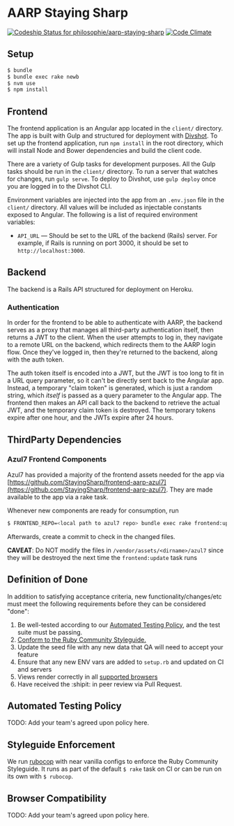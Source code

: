 # AARP Staying Sharp

[ ![Codeship Status for philosophie/aarp-staying-sharp](https://codeship.com/projects/5ea238d0-28c4-0133-e286-1ecec8ed5cc2/status?branch=master)](https://codeship.com/projects/97822)
[![Code Climate](https://codeclimate.com/repos/55d4c46de30ba0228b00a9c3/badges/9ddd857d2dd0872bb1a7/gpa.svg)](https://codeclimate.com/repos/55d4c46de30ba0228b00a9c3/feed)

## Setup

```bash
$ bundle
$ bundle exec rake newb
$ nvm use
$ npm install
```

## Frontend

The frontend application is an Angular app located in the `client/` directory. The app is built with Gulp and structured for deployment with [Divshot][divshot]. To set up the frontend application, run `npm install` in the root directory, which will install Node and Bower dependencies and build the client code.

There are a variety of Gulp tasks for development purposes. All the Gulp tasks should be run in the `client/` directory. To run a server that watches for changes, run `gulp serve`. To deploy to Divshot, use `gulp deploy` once you are logged in to the Divshot CLI.

Environment variables are injected into the app from an `.env.json` file in the `client/` directory. All values will be included as injectable constants exposed to Angular. The following is a list of required environment variables:

- `API_URL` — Should be set to the URL of the backend (Rails) server. For example, if Rails is running on port 3000, it should be set to `http://localhost:3000`.

[divshot]: https://divshot.com

## Backend

The backend is a Rails API structured for deployment on Heroku.

### Authentication

In order for the frontend to be able to authenticate with AARP, the backend serves as a proxy that manages all third-party authentication itself, then returns a JWT to the client. When the user attempts to log in, they navigate to a remote URL on the backend, which redirects them to the AARP login flow. Once they've logged in, then they're returned to the backend, along with the auth token.

The auth token itself is encoded into a JWT, but the JWT is too long to fit in a URL query parameter, so it can't be directly sent back to the Angular app. Instead, a temporary "claim token" is generated, which is just a random string, which *itself* is passed as a query parameter to the Angular app. The frontend then makes an API call back to the backend to retrieve the actual JWT, and the temporary claim token is destroyed. The temporary tokens expire after one hour, and the JWTs expire after 24 hours.

## ThirdParty Dependencies

### Azul7 Frontend Components

Azul7 has provided a majority of the frontend assets needed for the app via
[https://github.com/StayingSharp/frontend-aarp-azul7](https://github.com/StayingSharp/frontend-aarp-azul7).
They are made available to the app via a rake task.

Whenever new components are ready for consumption, run

```sh
$ FRONTEND_REPO=<local path to azul7 repo> bundle exec rake frontend:update
```

Afterwards, create a commit to check in the changed files.

**CAVEAT**: Do NOT modify the files in `/vendor/assets/<dirname>/azul7` since
they will be destroyed the next time the `frontend:update` task runs

## Definition of Done

In addition to satisfying acceptance criteria, new functionality/changes/etc
must meet the following requirements before they can be considered "done":

1. Be well-tested according to our
   [Automated Testing Policy](#automated-testing-policy), and the test suite
   must be passing.
1. [Conform to the Ruby Community Styleguide.](#styleguide-enforcement)
1. Update the seed file with any new data that QA will need to accept your feature
1. Ensure that any new ENV vars are added to `setup.rb` and updated on CI and
   servers
1. Views render correctly in all [supported browsers](#supported-browsers)
1. Have received the :shipit: in peer review via Pull Request.

## Automated Testing Policy

TODO: Add your team's agreed upon policy here.

## Styleguide Enforcement

We run [rubocop][rubocop] with near vanilla configs to enforce the Ruby Community
Styleguide. It runs as part of the default `$ rake` task on CI or can be run on
its own with `$ rubocop`.

[rubocop]: https://github.com/bbatsov/rubocop

## Browser Compatibility

TODO: Add your team's agreed upon policy here.
